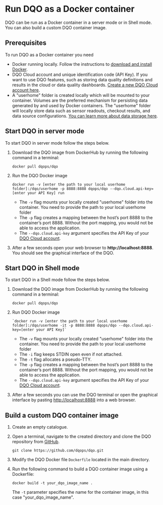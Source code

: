 # Run DQO as a Docker container

DQO can be run as a Docker container in a server mode or in Shell mode. You can also build a custom DQO container image.   

## Prerequisites

To run DQO as a Docker container you need

- Docker running locally. Follow the instructions to [download and install Docker](https://docs.docker.com/get-docker/).
- DQO Cloud account and unique identification code (API Key). If you want to use DQO features, such as storing data quality
    definitions and results in the cloud or data quality dashboards. [Create a new DQO Cloud account here](https://cloud.dqops.com/registration).
- A "userhome" folder is created locally which will be mounted to your container. Volumes are the preferred mechanism for persisting data generated
    by and used by Docker containers. The "userhome" folder will locally store data such as sensor readouts, checkout results, and data source configurations.
    [You can learn more about data storage here](../../dqo-concepts/data-storage/data-storage.md).

## Start DQO in server mode

To start DQO in server mode follow the steps below.

1. Download the DQO image from DockerHub by running the following command in a terminal: 

    ```
    docker pull dqops/dqo
    ```

2. Run the DQO Docker image 
    ```
    docker run -v [enter the path to your local userhome folder]:/dqo/userhome -p 8888:8888 dqops/dqo --dqo.cloud.api-key=[enter your API Key] run
    ```

    - The `-v` flag mounts your locally created "userhome" folder into the container. You need to provide the path to your local userhome folder
    - The `-p` flag creates a mapping between the host’s port 8888 to the container’s port 8888. Without the port mapping, you would not be able to access the application.
    - The `--dqo.cloud.api-key` argument specifies the API Key of your [DQO Cloud account](https://cloud.dqops.com/registration).

3. After a few seconds open your web browser to **http://localhost:8888**. You should see the graphical interface of the DQO.


## Start DQO in Shell mode

To start DQO in a Shell mode follow the steps below.

1. Download the DQO image from DockerHub by running the following command in a terminal:

    ```
    docker pull dqops/dqo
    ```

2. Run DQO Docker image

    ```
    `docker run -v [enter the path to your local userhome folder]:/dqo/userhome -it -p 8888:8888 dqops/dqo --dqo.cloud.api-key=[enter your API Key]`
    ```

   - The `-v` flag mounts your locally created "userhome" folder into the container. You need to provide the path to your local userhome folder
   - The `-i` flag keeps STDIN open even if not attached.
   - The `-t` flag allocates a pseudo-TTY.
   - The `-p` flag creates a mapping between the host’s port 8888 to the container’s port 8888. Without the port mapping, you would not be able to access the application.
   - The `--dqo.cloud.api-key` argument specifies the API Key of your [DQO Cloud account](https://cloud.dqops.com/registration).

3. After a few seconds you can use the DQO terminal or open the graphical interface by pasting [http://localhost:8888](http://localhost:8888) into a web browser. 

## Build a custom DQO container image

1. Create an empty catalogue. 
2. Open a terminal, navigate to the created directory and clone the DQO repository from [GitHub](https://github.com/dqops/dqo).
    
    ```
    git clone https://github.com/dqops/dqo.git
    ```

3. Modify the DQO Docker file `Dockerfile` located in the main directory.

4. Run the following command to build a DQO container image using a Dockerfile:

    ```
    docker build -t your_dqo_image_name .
    ```
   
    The `-t` parameter specifies the name for the container image, in this case "your_dqo_image_name".


